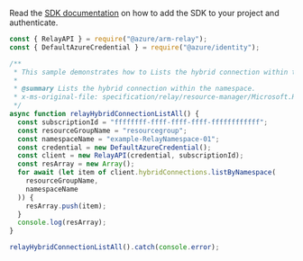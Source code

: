 Read the [SDK documentation](https://github.com/Azure/azure-sdk-for-js/blob/%40azure%2Farm-relay_3.0.1/sdk/relay/arm-relay/README.md) on how to add the SDK to your project and authenticate.

```javascript
const { RelayAPI } = require("@azure/arm-relay");
const { DefaultAzureCredential } = require("@azure/identity");

/**
 * This sample demonstrates how to Lists the hybrid connection within the namespace.
 *
 * @summary Lists the hybrid connection within the namespace.
 * x-ms-original-file: specification/relay/resource-manager/Microsoft.Relay/stable/2017-04-01/examples/HybridConnection/RelayHybridConnectionListAll.json
 */
async function relayHybridConnectionListAll() {
  const subscriptionId = "ffffffff-ffff-ffff-ffff-ffffffffffff";
  const resourceGroupName = "resourcegroup";
  const namespaceName = "example-RelayNamespace-01";
  const credential = new DefaultAzureCredential();
  const client = new RelayAPI(credential, subscriptionId);
  const resArray = new Array();
  for await (let item of client.hybridConnections.listByNamespace(
    resourceGroupName,
    namespaceName
  )) {
    resArray.push(item);
  }
  console.log(resArray);
}

relayHybridConnectionListAll().catch(console.error);
```
